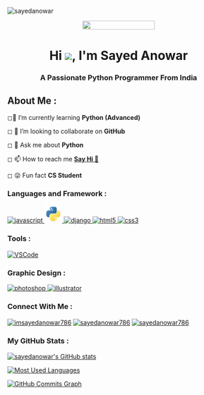 <p align="left"> <img src="https://komarev.com/ghpvc/?username=sayedanowar&label=Views&color=000000&style=flat-square" alt="sayedanowar" /> </p>

<p align="center"> <a href="#"><img width="57%" height="57%" src="https://github.com/sayedanowar/sayedanowar/blob/main/Icons/Background.svg"/></a> </p>

<h1 align="center">Hi <img src="https://raw.githubusercontent.com/MartinHeinz/MartinHeinz/master/wave.gif" width="30px">, I'm Sayed Anowar</h1>
<h3 align="center">A Passionate Python Programmer From India</h3>

## About Me :

◻🌱 I’m currently learning **Python (Advanced)**

◻ 🤝 I’m looking to collaborate on **GitHub**

◻ 💬 Ask me about **Python**

◻ 📫 How to reach me **[Say Hi 👋](mailto:iamsayedanowar@gmail.com?subject=Hi%20Buddy)**

◻ 😜 Fun fact **CS Student**

<h3 align="left">Languages and Framework :</h3>
<p align="left"> <a href="https://developer.mozilla.org/en-US/docs/Web/JavaScript" target="_blank" rel="noreferrer"> <img src="https://github.com/sayedanowar/sayedanowar/blob/main/Icons/JavaScript.svg" alt="javascript" width="40" height="40"/> </a> <a href="https://www.python.org" target="_blank" rel="noreferrer"> <img src="https://raw.githubusercontent.com/devicons/devicon/master/icons/python/python-original.svg" alt="python" width="40" height="40"/> </a> <a href="https://www.djangoproject.com/" target="_blank" rel="noreferrer"> <img src="https://cdn.worldvectorlogo.com/logos/django.svg" alt="django" width="40" height="40"/> </a> <a href="https://www.w3.org/html/" target="_blank" rel="noreferrer"> <img src="https://github.com/sayedanowar/sayedanowar/blob/main/Icons/HTML.svg" alt="html5" width="37" height="37"/> </a> <a href="https://www.w3schools.com/css/" target="_blank" rel="noreferrer"> <img src="https://github.com/sayedanowar/sayedanowar/blob/main/Icons/CSS.svg" alt="css3" width="37" height="37"/> </a> </p>

<h3 align="left">Tools :</h3>
<p align="left"> <a href="https://code.visualstudio.com/" target="blank"><img align="center" src="https://github.com/sayedanowar/sayedanowar/blob/main/Icons/VSCode.svg" alt="VSCode" height="35" width="35" /></a> </p>

<h3 align="left">Graphic Design :</h3>
<p align="left"> <a href="https://www.adobe.com/in/products/photoshop.html?promoid=RBS7NL7F&mv=other" target="_blank" rel="noreferrer"> <img src="https://github.com/sayedanowar/sayedanowar/blob/main/Icons/Photoshop.svg" alt="photoshop" width="35" height="35"/> </a> <a href="https://www.adobe.com/in/products/illustrator.html" target="_blank" rel="noreferrer"> <img src="https://github.com/sayedanowar/sayedanowar/blob/main/Icons/Illustrator.svg" alt="illustrator" width="35" height="35"/> </a> </p>

<h3 align="left">Connect With Me :</h3>
<p align="left">
<a href="https://fb.com/imsayedanowar786" target="blank"><img align="center" src="https://raw.githubusercontent.com/danielcranney/readme-generator/main/public/icons/socials/facebook.svg" alt="imsayedanowar786" height="33" width="43" /></a>
<a href="https://instagram.com/sayedanowar786" target="blank"><img align="center" src="https://raw.githubusercontent.com/danielcranney/readme-generator/main/public/icons/socials/instagram.svg" alt="sayedanowar786" height="33" width="43" /></a>
<a href="https://twitter.com/sayedanowar786" target="blank"><img align="center" src="https://raw.githubusercontent.com/rahuldkjain/github-profile-readme-generator/master/src/images/icons/Social/twitter.svg" alt="sayedanowar786" height="33" width="43" /></a>
</p>

<h3 align="left">My GitHub Stats :</h3>
<p><a href="http://www.github.com/sayedanowar"><img src="https://github-readme-stats.vercel.app/api?username=sayedanowar&show_icons=true&hide=&count_private=true&title_color=3382ed&text_color=ef4444&icon_color=22c55e&bg_color=0d1117" alt="sayedanowar's GitHub stats" /></a></p>

<p><a href="https://github.com/sayedanowar" align="left"><img src="https://github-readme-stats.vercel.app/api/top-langs/?username=sayedanowar&langs_count=10&title_color=facc15&text_color=ffffff&icon_color=22c55e&bg_color=0d1117&locale=en&custom_title=Most%20%Used%20%Languages" alt="Most Used Languages" /></a></p>

<p><a href="http://www.github.com/sayedanowar"><img src="https://github-readme-activity-graph.cyclic.app/graph?username=sayedanowar&bg_color=0d1117&color=ffffff&line=22c55e&point=ffffff&area_color=181824&area=true&custom_title=GitHub%20Commits%20Graph" alt="GitHub Commits Graph" /></a></p>
